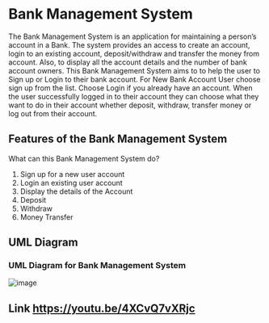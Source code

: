 # Bank Management System


The Bank Management System is an application for maintaining a person’s account in a Bank. The system provides an access to create an account, login to an existing account, deposit/withdraw and transfer the money from account. Also, to display all the account details and the number of bank account owners. This Bank Management System aims to to help the user to Sign up or Login to their bank account. For New Bank Account User choose sign up from the list. Choose Login if you already have an account. When the user successfully logged in to their account they can choose what they want to do in their account whether deposit, withdraw, transfer money or log out from their account. 

## Features of the Bank Management System

What can this Bank Management System do?

1. Sign up for a new user account
2. Login an existing user account
3. Display the details of the Account
4. Deposit
5. Withdraw
6. Money Transfer

## UML Diagram
### UML Diagram for Bank Management System
![image](https://user-images.githubusercontent.com/113971162/206854298-9b8975b8-574d-46d6-8493-ee5496702df0.png)


## Link https://youtu.be/4XCvQ7vXRjc
